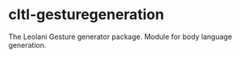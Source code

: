 # cltl-gesturegeneration
The Leolani Gesture generator package. Module for body language generation.
